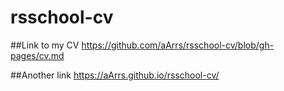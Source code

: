 # rsschool-cv

##Link to my CV
https://github.com/aArrs/rsschool-cv/blob/gh-pages/cv.md

##Another link
https://aArrs.github.io/rsschool-cv/
